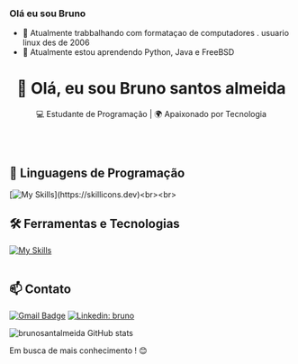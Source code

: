 ### Olá eu sou Bruno



- 🔭 Atualmente trabbalhando com formataçao de computadores . usuario linux des de 2006
- 🌱 Atualmente estou aprendendo Python, Java e FreeBSD
<h1 align="center">👋 Olá, eu sou Bruno santos almeida</h1>

<p align="center">
  💻 Estudante de Programação | 🌍 Apaixonado por Tecnologia
</p><br><br>


## 🚀 Linguagens de Programação
[![My Skills](https://skillicons.dev/icons?i=java,python,)](https://skillicons.dev)<br><br>

## 🛠️ Ferramentas e Tecnologias
[![My Skills](https://skillicons.dev/icons?i=vscode,eclipse,git,github,linux)](https://skillicons.dev)<br><br>

## 📫 Contato

[![Gmail Badge](https://img.shields.io/badge/-ornubgandhy@gmail.com-006bed?style=flat-square&logo=Gmail&logoColor=white&link=mailto:ornubegandhy@gmail.com)](mailto:ornugandhy@gmail.com)
[![Linkedin: bruno](https://img.shields.io/badge/-brunosantosalmeida-blue?style=flat-square&logo=Linkedin&logoColor=white&link=https://www.linkedin.com/in/devbrunosantosalmeida/)](https://www.linkedin.com/in/devbrunosantosalmeida/)



![brunosantalmeida GitHub stats](https://github-readme-stats.vercel.app/api?username=brunosantalmeida&show_icons=true&theme=radical)


  
  
   
  
  Em busca de mais conhecimento ! 😊 <br><br>
  

